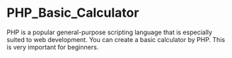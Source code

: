 # PHP_Basic_Calculator
PHP is a popular general-purpose scripting language that is especially suited to web development. You can create a basic calculator by PHP. This is very important for beginners.

